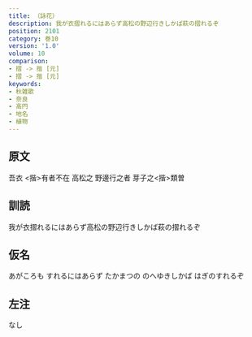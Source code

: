 ```yaml
---
title: （詠花）
description: 我が衣摺れるにはあらず高松の野辺行きしかば萩の摺れるぞ
position: 2101
category: 巻10
version: '1.0'
volume: 10
comparison:
- 摺 -> 揩 [元]
- 摺 -> 揩 [元]
keywords:
- 秋雑歌
- 奈良
- 高円
- 地名
- 植物
---
```


## 原文

吾衣 <揩>有者不在 高松之 野邊行之者 芽子之<揩>類曽

## 訓読

我が衣摺れるにはあらず高松の野辺行きしかば萩の摺れるぞ

## 仮名

あがころも すれるにはあらず たかまつの のへゆきしかば はぎのすれるぞ

## 左注

なし
